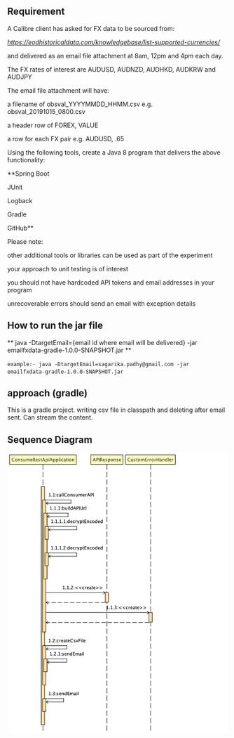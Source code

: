 ## Requirement

A Calibre client has asked for FX data to be sourced from:

_https://eodhistoricaldata.com/knowledgebase/list-supported-currencies/_

and delivered as an email file attachment at 8am, 12pm and 4pm each day.


The FX rates of interest are AUDUSD, AUDNZD, AUDHKD, AUDKRW and AUDJPY

The email file attachment will have:

a filename of obsval_YYYYMMDD_HHMM.csv e.g. obsval_20191015_0800.csv

a header row of FOREX, VALUE

a row for each FX pair e.g. AUDUSD, .65

Using the following tools, create a Java 8 program that delivers the above functionality:

**Spring Boot

JUnit

Logback 

Gradle

GitHub**  

Please note:

other additional tools or libraries can be used as part of the experiment

your approach to unit testing is of interest 

you should not have hardcoded API tokens and email addresses in your program

unrecoverable errors should send an email with exception details 

## How to run the jar file
** java -DtargetEmail={email id where email will be delivered} -jar emailfxdata-gradle-1.0.0-SNAPSHOT.jar **

`example:- java -DtargetEmail=sagarika.padhy@gmail.com -jar emailfxdata-gradle-1.0.0-SNAPSHOT.jar `

## approach (gradle)
This is a gradle project.
writing csv file in classpath and deleting after email sent. Can stream the content. 

## Sequence Diagram
![alt text](https://github.com/sagarikapadhy/emailfxdatatest-gradle/blob/master/src/main/resources/sequence_diagram.png)
